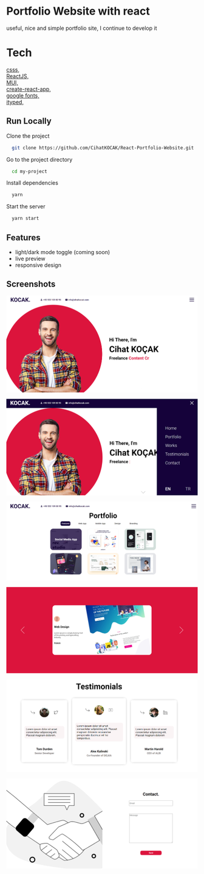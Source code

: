 
# Portfolio Website with react

useful, nice and simple portfolio site, I continue to develop it

# Tech

<a href ="https://www.npmjs.com/package/node-sass"> csss,</a> <br> 
<a href ="https://reactjs.org/"> ReactJS,</a>  <br>
<a href ="https://mui.com/"> MUI,</a>  <br>
<a href ="https://create-react-app.dev/"> create-react-app,</a>  <br>
<a href ="https://fonts.google.com/"> google fonts,</a>  <br>
<a href ="https://www.npmjs.com/package/ityped"> ityped,</a>  <br>

## Run Locally

Clone the project

```bash
  git clone https://github.com/CihatKOCAK/React-Portfolio-Website.git
```

Go to the project directory

```bash
  cd my-project
```

Install dependencies

```bash
  yarn
```

Start the server

```bash
  yarn start
```


## Features

- light/dark mode toggle (coming soon)
- live preview
- responsive design

  
## Screenshots

![Screen Shot](https://github.com/CihatKOCAK/React-Portfolio-Website/blob/main/readMeImgs/intro.PNG)

![Screen Shot](https://github.com/CihatKOCAK/React-Portfolio-Website/blob/main/readMeImgs/menu.PNG)

![Screen Shot](https://github.com/CihatKOCAK/React-Portfolio-Website/blob/main/readMeImgs/portfolio.PNG)

![Screen Shot](https://github.com/CihatKOCAK/React-Portfolio-Website/blob/main/readMeImgs/works.PNG)

![Screen Shot](https://github.com/CihatKOCAK/React-Portfolio-Website/blob/main/readMeImgs/testimonials.PNG)

![Screen Shot](https://github.com/CihatKOCAK/React-Portfolio-Website/blob/main/readMeImgs/contact.PNG)
